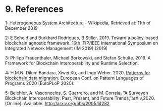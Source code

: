 # 9. References

1: [Heterogeneous System Architecture](https://en.wikipedia.org/wiki/Heterogeneous_System_Architecture) - Wikipedia, Retrieved at: 11th of December 2019

2: E Scheid and Burkhard Rodrigues, B Stiller. 2019. Toward a policy-based blockchain agnostic framework. 16th IFIP/IEEE International Symposium on Integrated Network Management (IM 2019) (2019)

3: Philipp Frauenthaler, Michael Borkowski, and Stefan Schulte. 2019. A Framework for Blockchain Interoperability and Runtime Selection.

4: H.M.N. Dilum Bandara, Xiwei Xu, and Ingo Weber. 2020. [Patterns for blockchain data migration](https://arxiv.org/abs/1906.00239). European Conf. on Pattern Languages of Programs 2020 (EuroPLoP 2020).

5: Belchior,  A.  Vasconcelos,  S.  Guerreiro,  and  M.  Correia,  “A  Surveyon Blockchain Interoperability: Past, Present, and Future Trends,”arXiv,2020. [Online]. Available: http://arxiv.org/abs/2005.14282
